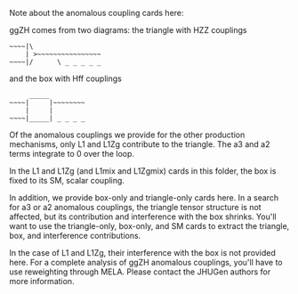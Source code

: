 Note about the anomalous coupling cards here:

ggZH comes from two diagrams: the triangle with HZZ couplings

```
~~~~|\
    | >~~~~~~~~~~~~~~~~
~~~~|/      \ _ _ _ _ _ 
```
             

and the box with Hff couplings

```
     _____
~~~~|     |~~~~~~~~
    |     |
~~~~|_____| _ _ _ _
```

Of the anomalous couplings we provide for the other production mechanisms,
only L1 and L1Zg contribute to the triangle.  The a3 and a2 terms integrate to 0
over the loop.

In the L1 and L1Zg (and L1mix and L1Zgmix) cards in this folder,
the box is fixed to its SM, scalar coupling.

In addition, we provide box-only and triangle-only cards here.
In a search for a3 or a2 anomalous couplings, the triangle tensor
structure is not affected, but its contribution and interference with the box
shrinks.  You'll want to use the triangle-only, box-only, and SM cards to
extract the triangle, box, and interference contributions.

In the case of L1 and L1Zg, their interference with the box is not
provided here.  For a complete analysis of ggZH anomalous couplings,
you'll have to use reweighting through MELA.
Please contact the JHUGen authors for more information.
